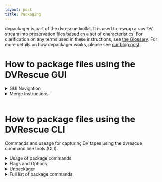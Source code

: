 ```yaml
---
layout: post
title: Packaging
---
```


dvpackager is part of the dvrescue toolkit. It is used to rewrap a raw DV stream into preservation files based on a set of characteristics. For clarification on any terms used in these instructions, see <a href="{{ site.baseurl }}/sections/glossary.html" target="blank">the Glossary</a>. For more details on how dvpackager works, please see <a href="https://mipops.tumblr.com/post/625667299610853376/dvrescue-workshop-1-dvpackager-and-dvloupe" target="blank">our blog post</a>.

# How to package files using the DVRescue GUI

<details markdown=1>
  <summary markdown="span">GUI Navigation</summary>

## GUI Navigation

### Input files

A file list will populate containing any files you have already been working on in other tabs. You can remove any of these with the X and can add more files by clicking the folder with a plus symbol. 
In this section you can also select the segmentation rules, selecting the markers around which you would like to split the file. These different markers, and when they might be useful, are listed below.

### Segmentation Markers

<br />
- **Record start markers:** flags indicating the beginning of a recording.<br />
  This can be helpful for finding the beginning or end of segments that were recorded separately. It can also help with packaging, if you prefer the segments of content in separate files. Some camcorders use both start and stop markers, but most only use one or the other. 

- **Record stop markers:** flags indicating the end of a recording.<br />
  This can be helpful for finding the beginning or end of segments that were recorded separately. It can also help with packaging, if you prefer the segments of content in separate files. Some camcorders use both start and stop markers, but most only use one or the other. 

- **Record time break:** a break in the recording time for a tape.<br />
  This can also help to separate different content into segments.

- **Timecode break:** a break in the timecode for a recording.<br />
  Some creators used different timecodes to mark different scenes or portions of content for footage included in a final project.

- **Audio rate changes:** the rate the audio was recorded at changed, either by the frequency, or the number of channels, or both.<br />
  Audio rate changes can affect the way players handle the audio. The result might be that audio after a change sounds faster or slower. It might also cause audio to be missing for a portion of the file. Segmenting and packaging by audio rate changes is advised in these cases to ensure accurate playback of the audio for all of the content on a tape.

- **Aspect ratio changes:** the aspect ratio changes from 4/3 to 16/9 (or 16/9 to 4/3).<br />
  Similarly to audio rate changes, players cannot always adapt to accommodate both. Segmenting and packaging by aspect ratio changes (or forcing them all to be the same in the packaged file) is advised in these case to ensure accurate playback for both aspect ratios if both were recorded on a single tape.

For more information on segments and how they can be useful, please see <a href="https://drive.google.com/file/d/1Y14qcKvuoZug52fMBoOmw2GbzEjt83ig/view?usp=sharing" target="blank">Andrew Weaver’s breakdown of segmentation suggestions</a>.

### Segmentation Rules

Here, the segments that will be produced using the rules defined above are listed. It shows the frame, timestamp, and timecode; the marker or alert icon that triggered the split; and defines the audio settings and aspect ratio. These details should help in identifying the sections and determining if the file is being split as expected.

### Output Queue
The output queue list all the files that have been processed or are in queue to be processed. The entire file path is listed as well as an icon that shows its current status.

<a href="{{ site.baseurl }}/images/packagerIcons.png"><img alt="Packaging Status Icon Key" src="{{ site.baseurl }}/images/packagerIcons.png"></a>

</details> 

<details markdown=1>
  <summary markdown="span">Merge Instructions</summary>

## GUI Merge

<div class="blockquote">
Note: we recommend previewing files and segmenting options in the Analysis tab prior to packaging in order to perform quality control and review any artifacts, recapture if needed, and merge files to get the best possible copy prior to packaging. Analysis also serves as a good way to test various segmentation rules and determine the best one(s) for each file based on the recording data and content.
</div>
<br />

1. In the DVRescue GUI, navigate to “Package” from the menu on the left side.
2. Under Input Files, a file list will populate containing any files you have already been working on in other tabs.
    1. You can remove any of these files with the X next to the file name.
    2. You can import other files by clicking the folder icon with a plus symbol or by dragging and dropping the files into the window.
3. If Input Files shows more than one file, make sure to select the one you want to be working with by clicking on it. The file will be highlighted in green when selected. 
4. Below the file list, select any of the segmentation rules you want to use to divide the file.
    1. Read more about these in the section above.
    2. If you are unsure, you may want to first explore more in the Analysis tab.
5. Be sure to click Apply once you have selected the rules.
6. The list in the Segmentation Rules window will show the number of segments that will be output. Make sure this list matches your expectations and no issues are apparent.
7. Choose the file format you would like for the output files: .mov or .mkv.
8. Determine the location to save the files:
    1. If you want to save the packaged files in the same location as the original file, select the “package into same folder” option. This will also keep the same name as the original file with numbers appended as necessary.
    2. If you want to save the files to a separate location, select the “specify path” option and enter the path. Here you may also rename the file.
9. Click the “Add to queue” button. The file will appear in the Output Queue below and will begin processing immediately.
10. While it processes, you can continue working on other files. Repeat steps 3-9 for all files you want to package.
11. As each file processes, an icon to the right will show the status of the file.

</details> 
<br />

# How to package files using the DVRescue CLI
Commands and useage for capturing DV tapes using the dvrescue command line tools (CLI).

<details markdown=1>
  <summary markdown="span">Usage of package commands</summary>

## Basic Syntax

The basic packaging syntax looks like this:<br />
  `dvpackager [options] file.dv`

To preview all of the options in order to determine the best way to rewrap a file, import the file into the “Analysis” window and select the “Segment” view.

To generate a list of options or for additional information, run the following command:<br />
  `dvpackager -h`

  </details> 

<details markdown=1>
  <summary markdown="span">Flags and Options</summary>

## Flags and Options

An up-to-date and exhaustive list of flags and options can be viewed by typing `dvpackager -h` into the command line window. However, these are some common ones you may need to use.

By default, dvpackager will split the output files so that each time significant technical characteristics of the DV stream changes (such as aspect ratio, frame rate, and format), a new output file will be written. The following flags adjust the way dvpackager will split the output.

- **-f** = forces dvpackager to ignore changes in significant technical characteristics of the dv stream when splitting the output. 
- **-s** = split the output file at recording start markers.
- **-d** = split the output file at non-consecutive recording timestamps.
- **-t** = split the output file at non-consecutive timecode values.

Example: `-s INPUT.dv` will read `-r INPUT.dv` and rewrap those dv frames into an output file while making one new output file whenever there is a change in significant technical characteristics or frames with recording-start flags.

### Other commonly used options

After the primary command and the input, you can add one or more of the following flags to modify and customize the output.

- **-o [path to directory]** = provide a custom output directory
  - Example: `-o /Users/myusername/MyFolder/DV_Files`
- **-e [extension]** = specify the extension of the container you want to use.
  - This option has been successfully tested with the following wrappers:
    - mkv
    - mov
    - dv
  - If no other specific extension is specified, dvpackager’s default output is mov.
  - Note that using the `dv` option shall simply extract the dv from the file while using the selected options to split the output.
  - Example: `-e mkv`
- **-n** = do not repackage, simply generate a dvrescue xml if one doesn't already exist, and report on what the output files would be.
- **-N <parts>** = List the numbers of the segments that should not be packaged. Multiple segments numbers may be listed as comma delimited
  - Example: `-N ‘1,3’` would output the 2nd segment and any segment after the 3rd.
  - Use `-n` first to list the segments by number.

### Audio resample options
By default, dvpackager will preserve the sampling rate of the input DV stream; however, if the input contains a mixture of 32000 Hz and 48000 hz audio, then dvpackager will resample the packaged audio to 48000 Hz when muxing to a container
- **-3** = Enable this option to keep the sampling rate in its native format.
  - Setting this may result in more output files as each change in sampling rate will require a new output file.
  - Automatically enabled when `-e dv`
- **-4** = Force all audio to be resampled to 48000 Hz

### Aspect Ratio Options
**-a [aspect ratio option]** = Choose a strategy for handling mid-stream changes in aspect ratio. Options include:
- n = Split segments for aspect ratio changes.
- 4 = Do not split segments for aspect ratio changes alone, and if packaging a mix of 4/3 and 16/9 content together, then label it as 4/3 in the container.
- 9 = Do not split segments for aspect ratio changes alone, and if packaging a mix of 4/3 and 16/9 content together, then label it as 16/9 in the container.
- c = Do not split segments for aspect ratio changes alone, and if packaging a mix of 4/3 and 16/9 content together, then label it according to the more common aspect ratio in that segment.

</details> 

<details markdown=1>
  <summary markdown="span">Unpackager</summary>
<br />
dvpackager also has an 'unpackage' mode (currently only available in the CLI):<br />
**-u** = export the dv stream from each provided file into a single dv stream. 

For example, the following command:<br />
`dvpackager -u INPUT_1.mkv INPUT_2.mkv INPUT_3.mkv`<br />
will create one dv stream that contains all the DV of each input file.

</details> 

<details markdown=1>
  <summary markdown="span">Full list of package commands</summary>

All of these flags and options can also be viewed by typing `dvrescue -h` into the command line window.

    By default, dvpackager will split the output files so that each time
    significant technical characteristics of the dv stream change (such as aspect
    ratio, frame rate, audio channel count, or audio sample rate) a new output file
    will be written. The following flags adjust the way dvpackager will split the
    output.

    -s       (split the output file at recording start markers)
    -d       (split the output file at non-consecutive recording timestamps)
    -t       (split the output file at non-consecutive timecode values)

    -o <dir> (provide a custom output directory)
    -O <pattern>
          (specify a pattern for output files. The following variables may be
           used:
          %FILENAME% - will use the filename of the input file without it's
                       extension
          %RECDATE% -  will use the recording date of the first output frame,
                       in YYYY-MM-DD format. If there is no embedded recording
                       date, then 'XXXX-XX-XX' will be used.
          %RECTIME% -  will use the recording date of the first output frame.
                       If there is no embedded recording date, then
                       'XX-XX-XX' will be used.
          %TC% -       will use the timecode value of the first frame or use
                       XX-XX-XX-XX if no timecode is stored in the first frame.
          %PARTNO% -   This is an incrementing number of the output starting
                       from 1.
           The default pattern is "%FILENAME%_part%PARTNO%". The
           extension of the output file is determined by the -e
           setting.)
               
           Note that if the output pattern would generate multiple output files
           with the same name then a 3-digit incrementing number such as "-001"
           will be added to the end of the filename.
    -e <ext> (specify the extension of the container to use. Tested with:
           mkv, mov, dv. Defaults to mov. Note that using the 'dv' option
           shall simply extract the dv from the file while using the
           selected options to split the output.)
    -l <code>(specify the language code to use for the audio tracks.
           If multiple languages are provided with a comma delimiter such as
           'eng,spa,fra,nor' then they are used for each audio track in order.
           Note that usually could be one or two stereo tracks, but if -m is 
           enabled then it is possible for two or four mono tracks, each
           with it's own language code.)
    -L <code>(specify the language code to use for the caption tracks (if
           any).
    -m       (By default, audio will be handled in stereo pairs, enabling this
           option will arrange the audio into tracks with mono channels.)
    -S       (embeds a caption track if there are captions to represent in the
           source DV)
    -Z       (generate a DVRescue technical subtitle file, which contains
           timecode and other frame-based metadata. This is an experimental
           dvrescue subtitle format)
    -n       (do not repackage, simply generate a dvrescue xml if one doesn't
           already exist, and report on what the output files would be)
    -N <parts> (List the numbers of the segments that should not be packaged.
             Multiple segments numbers may be listed as comma-delimited; for
             instance "-N '1,3'" would output the 2nd segment and any segment
             after the 3rd. Use "-n" to list the segments by number.)
    -v       (shows ffmpeg stderr output, otherwise this is hidden)
    -z       (disable colored terminal output)

    -F <path> (provide a custom ffmpeg path)
    -M <path> (provide a custom mediainfo path)
    -D <path> (provide a custom dvrescue path)
    -X <path> (provide a custom xmlstarlet path)
    -x <path> (provide a custom path to a DVRescue XML that corresponds to the
            input file)
    -V <path> (provide a custom path to a DVRescue technical subtitle file that
            corresponds to the input file, ignored if -S is not set)
    -C <path> (provide a custom path to a DVRescue SCC that corresponds to the
           input file, ignored if -S is not set)

    Audio Resample Options

    By default, dvpacakager will preserve the sampling rate of the input DV stream;
    however, if the input contains a mixture of 32000 Hz and 48000 Hz audio, then
    dvpackager will resample the packaged audio to 48000 Hz when muxing to a
    container.

    -3        (Enable this option to keep the sampling rate in its native format.
            Setting this may result in more output files as each change in
            sampling rate will require a new output file. Automatically enabled
            when '-e dv'.)
    -4        (Force all audio to be resampled to 48000 Hz.)
 
    Aspect Ratio Options
    -a <opt>  (Choose a strategy for handling mid-stream changes in aspect ratio.
            Options:
                - n: Split segments for aspect ratio changes.
                - 4: Do not split segments for aspect ratio changes alone,
                     and if packaging a mix of 4/3 and 16/9 content together,
                     then label it as 4/3 in the container.
                - 9: Do not split segments for aspect ratio changes alone,
                     and if packaging a mix of 4/3 and 16/9 content together,
                     then label it as 16/9 in the container.
                - c: Do not split segments for aspect ratio changes alone,
                     and if packaging a mix of 4/3 and 16/9 content together,
                     then label it according the more common aspect ratio in
                     that segment.
            )

    For example, the following command:

    dvpackager -s INPUT.dv

    will read -r INPUT.dv and rewrap those dv frames into an output file while making
    one new output file whenever there is a change in significant technical
    characteristics or frames with recording-start flags.

    dvpackager also has an 'unpackage' mode

    -u       (export the dv stream from each provided file into a single dv stream)

    For example, the following command:

    dvpackager -u INPUT_1.mkv INPUT_2.mkv INPUT_3.mkv

    will create one dv stream that contains all the DV of each input file.

    dvpackager also has a method to express a table of how the file would be
    repackaged given an XML input.
 
    -T <xml> (provide only a table of information about the output files without
           making any, provide the xml as an argument)

    For example, the following command:

    dvpackager -s -a c -T file.dv.dvrescue.xml file.dv

    will show a table of the outputs for file.dv with the provided options (-s -a c).

</details> 
<br />
